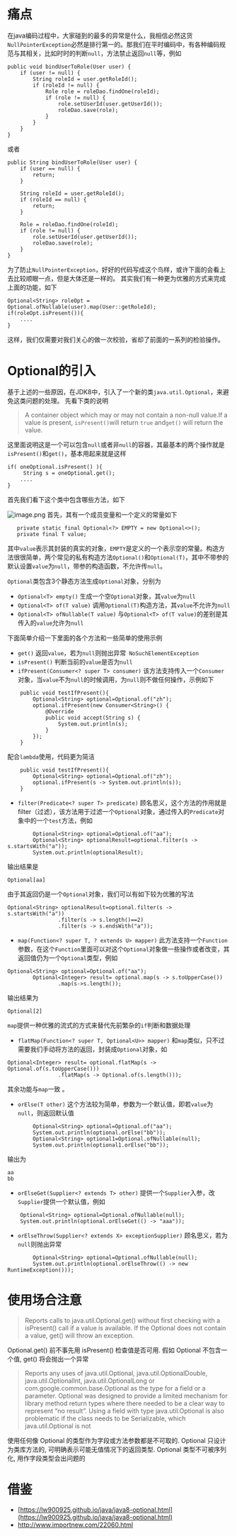# 痛点

在java编码过程中，大家碰到的最多的异常是什么，我相信必然这货`NullPointerException`必然是排行第一的。那我们在平时编码中，有各种编码规范与其相关，比如时时的判断`null`，方法禁止返回`null`等，例如
```
public void bindUserToRole(User user) {
    if (user != null) {
        String roleId = user.getRoleId();
        if (roleId != null) {
            Role role = roleDao.findOne(roleId);
            if (role != null) {
                role.setUserId(user.getUserId());
                roleDao.save(role);
            }
        }
    }
}
```
或者
```
public String bindUserToRole(User user) {
    if (user == null) {
        return;
    }

    String roleId = user.getRoleId();
    if (roleId == null) {
        return;
    }

    Role = roleDao.findOne(roleId);
    if (role != null) {
        role.setUserId(user.getUserId());
        roleDao.save(role);
    }
}
```
为了防止`NullPointerException`，好好的代码写成这个鸟样，或许下面的会看上去比较顺眼一点，但是大体还是一样的。
其实我们有一种更为优雅的方式来完成上面的功能，如下
```
Optional<String> roleOpt = Optional.ofNullable(user).map(User::getRoleId);
if(roleOpt.isPresent()){
    ....
}
```
这样，我们仅需要对我们关心的做一次校验，省却了前面的一系列的检验操作。


# Optional的引入

基于上述的一些原因，在JDK8中，引入了一个新的类`java.util.Optional`，来避免这类问题的处理。
先看下类的说明
>A container object which may or may not contain a non-null value.If a value is present, `isPresent()`will return `true` and`get()` will return the value.

这里面说明这是一个可以包含`null`或者非`null`的容器，其最基本的两个操作就是`isPresent()`和`get()`，基本用起来就是这样
```
if( oneOptional.isPresent() ){
     String s = oneOptional.get();
    ....
}
```
首先我们看下这个类中包含哪些方法，如下

![image.png](https://upload-images.jianshu.io/upload_images/4840092-6e587f7f6167d8b3.png?imageMogr2/auto-orient/strip%7CimageView2/2/w/1240)
首先，其有一个成员变量和一个定义的常量如下
```
   private static final Optional<?> EMPTY = new Optional<>();
   private final T value;
```
其中`value`表示其封装的真实的对象，`EMPTY`是定义的一个表示空的常量。构造方法很很简单，两个常见的私有构造方法`Optional()`和`Optional(T)`，其中不带参的默认设置`value`为`null`，带参的构造函数，不允许传`null`。

`Optional`类包含3个静态方法生成`Optional`对象，分别为
* `Optional<T> empty()`
生成一个空`Optional`对象，其`value`为`null`
* `Optional<T> of(T value)`
调用`Optional(T)`构造方法，其`value`不允许为`null`
* `Optional<T> ofNullable(T value)`
与`Optional<T> of(T value)`的差别是其传入的`value`允许为`null`

下面简单介绍一下里面的各个方法和一些简单的使用示例
* `get()`
返回`value`，若为`null`则抛出异常` NoSuchElementException`
* `isPresent()`
判断当前的`value`是否为`null`
* `ifPresent(Consumer<? super T> consumer)`
该方法支持传入一个`Consumer`对象，当`value`不为`null`的时候调用，为`null`则不做任何操作，示例如下
```
    public void testIfPresent(){
        Optional<String> optional=Optional.of("zh");
        optional.ifPresent(new Consumer<String>() {
            @Override
            public void accept(String s) {
                System.out.println(s);
            }
        });
    }
```
配合`lambda`使用，代码更为简洁
```
    public void testIfPresent(){
        Optional<String> optional=Optional.of("zh");
        optional.ifPresent(s -> System.out.println(s));
    }
```
* `filter(Predicate<? super T> predicate)`
顾名思义，这个方法的作用就是filter（过滤），该方法用于过滤一个`Optional`对象，通过传入的`Predicate`对象中的一个`test`方法，例如
```
        Optional<String> optional=Optional.of("aa");
        Optional<String> optionalResult=optional.filter(s -> s.startsWith("a"));
        System.out.println(optionalResult);
```
输出结果是
```
Optional[aa]
```
由于其返回仍是一个`Optional`对象，我们可以有如下较为优雅的写法
```
Optional<String> optionalResult=optional.filter(s -> s.startsWith("a"))
                .filter(s -> s.length()==2)
                .filter(s -> s.endsWith("a"));
```
* `map(Function<? super T, ? extends U> mapper)`
此方法支持一个`Function`参数，在这个`Function`里面可以对这个`Optional`对象做一些操作或者改变，其返回值仍为一个`Optional`类型，例如
```
Optional<String> optional=Optional.of("aa");
        Optional<Integer> result= optional.map(s -> s.toUpperCase())
                .map(s->s.length());
```
输出结果为
```
Optional[2]
```
`map`提供一种优雅的流式的方式来替代先前繁杂的`if`判断和数据处理

* `flatMap(Function<? super T, Optional<U>> mapper)`
和`map`类似，只不过需要我们手动将方法的返回，封装成`Optional`对象，如
```
Optional<Integer> result= optional.flatMap(s -> Optional.of(s.toUpperCase()))
                .flatMap(s -> Optional.of(s.length()));
```
其余功能与`map`一致 。
  
* `orElse(T other)`
这个方法较为简单，参数为一个默认值，即若`value`为`null`，则返回默认值
```
        Optional<String> optional=Optional.of("aa");
        System.out.println(optional.orElse("bb"));
        Optional<String> optional1=Optional.ofNullable(null);
        System.out.println(optional1.orElse("bb"));
```
输出为
```
aa
bb
```
* `orElseGet(Supplier<? extends T> other)`
提供一个`Supplier`入参，改`Supplier`提供一个默认值，例如
```
    Optional<String> optional=Optional.ofNullable(null);
    System.out.println(optional.orElseGet(() -> "aaa"));
```
* `orElseThrow(Supplier<? extends X> exceptionSupplier)`
顾名思义，若为`null`则抛出异常
```
        Optional<String> optional=Optional.ofNullable(null);
        System.out.println(optional.orElseThrow(() -> new RuntimeException()));
```

# 使用场合注意

>Reports calls to java.util.Optional.get() without first checking with a isPresent() call if a value is available. If the Optional does not contain a value, get() will throw an exception. 

Optional.get() 前不事先用 isPresent() 检查值是否可用. 假如 Optional 不包含一个值, get() 将会抛出一个异常
>Reports any uses of java.util.Optional<T>, java.util.OptionalDouble, java.util.OptionalInt, java.util.OptionalLong or com.google.common.base.Optional as the type for a field or a parameter. Optional was designed to provide a limited mechanism for library method return types where there needed to be a clear way to represent “no result”. Using a field with type java.util.Optional is also problematic if the class needs to be Serializable, which java.util.Optional is not

使用任何像 Optional 的类型作为字段或方法参数都是不可取的. Optional 只设计为类库方法的, 可明确表示可能无值情况下的返回类型. Optional 类型不可被序列化, 用作字段类型会出问题的

# 借鉴

*   [https://lw900925.github.io/java/java8-optional.html](https://lw900925.github.io/java/java8-optional.html)
*   http://www.importnew.com/22060.html



